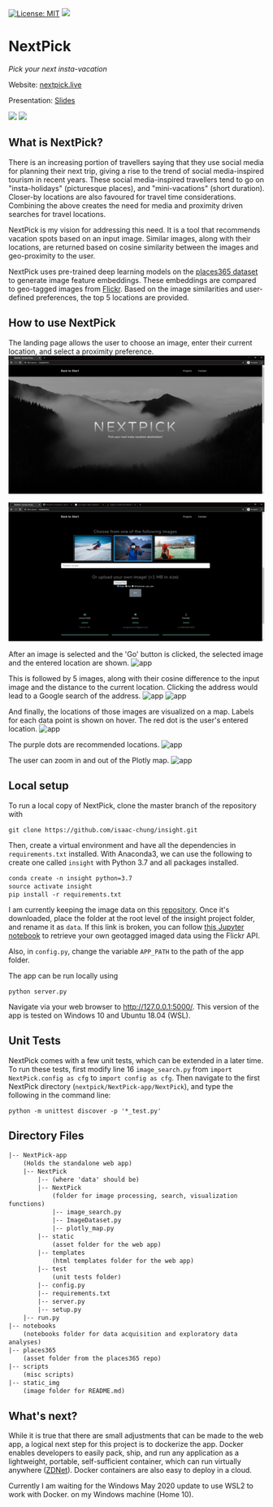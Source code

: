 [![License: MIT](https://img.shields.io/badge/License-MIT-yellow.svg)](https://opensource.org/licenses/MIT) ![](https://github.com/isaac-chung/nextpick/workflows/CI/badge.svg)

# NextPick
*Pick your next insta-vacation*

Website: [nextpick.live](http://nextpick.live)

Presentation: [Slides](https://docs.google.com/presentation/d/1G4MmF90gWzwuEMo9kRUgsWgI_qHk0zCEtIVKdqpqpFc/edit?usp=sharing)

<p float="left">
    <img src="/static_img/49770197542.jpg" height="250"/>
    <img src="/static_img/49826303651.jpg" height="250"/>
</p>

## What is NextPick?
There is an increasing portion of travellers saying that they use social media for planning their next trip, giving
a rise to the trend of social media-inspired tourism in recent years. These social media-inspired travellers tend
to go on "insta-holidays" (picturesque places), and "mini-vacations" (short duration). Closer-by locations are also 
favoured for travel time considerations. Combining the above creates the need for media and proximity driven searches 
for travel locations.

NextPick is my vision for addressing this need. It is a tool that recommends vacation spots based on an input image.
Similar images, along with their locations, are returned based on cosine similarity between the images and geo-proximity
to the user.

     
NextPick uses pre-trained deep learning models on the [places365 dataset](https://github.com/CSAILVision/places365)
to generate image feature embeddings. These embeddings are compared to geo-tagged images from 
[Flickr](https://www.flickr.com/). Based on the image similarities and user-defined preferences, the top 5 locations 
are provided. 
 

## How to use NextPick
The landing page allows the user to choose an image, enter their current 
location, and select a proximity preference.
![app](/static_img/wk4/landingpage.png) 

![app](/static_img/wk4/near1.png)

After an image is selected and the 'Go' button is clicked, the selected image
and the entered location are shown.
![app](/static_img/wk3_screenshots/image1.jpg)

 This is followed by 5 images, along with their cosine difference to the input image and the distance to the 
 current location. Clicking the address would lead to a Google search of the address.
![app](/static_img/wk3_screenshots/image2.jpg)
![app](/static_img/wk3_screenshots/image3.jpg)

And finally, the locations of those images are visualized on a map. Labels for each
data point is shown on hover. The red dot is the user's entered location. 
![app](/static_img/wk3_screenshots/map1.jpg)

The purple dots are recommended locations. 
![app](/static_img/wk3_screenshots/map3.jpg)

The user can zoom in and out of the Plotly map.
![app](/static_img/wk3_screenshots/map2.jpg)


## Local setup
To run a local copy of NextPick, clone the master branch of the repository with
```
git clone https://github.com/isaac-chung/insight.git
```
Then, create a virtual environment and have all the dependencies in `requirements.txt` installed. With Anaconda3,
we can use the following to create one called `insight` with Python 3.7 and all packages installed.
```
conda create -n insight python=3.7
source activate insight
pip install -r requirements.txt
```
I am currently keeping the image data on this [repository](https://github.com/isaac-chung/insight-image-data).
Once it's downloaded, place the folder at the root level of the insight project folder, and rename it as `data`.
If this link is broken, you can follow 
[this Jupyter notebook](https://github.com/isaac-chung/insight/blob/master/notebooks/1-flickr_api_images_geotag_download.ipynb) 
to retrieve your own geotagged imaged data using the Flickr API.

Also, in `config.py`, change the variable `APP_PATH` to the path of the app folder.

The app can be run locally using
```
python server.py
```
Navigate via your web browser to http://127.0.0.1:5000/. This version of the app is tested on Windows 10 and Ubuntu 
18.04 (WSL). 


## Unit Tests
NextPick comes with a few unit tests, which can be extended in a later time. To run these tests, first modify line 16 
`image_search.py` from `import NextPick.config as cfg` to `import config as cfg`. Then navigate to the first NextPick 
directory (`nextpick/NextPick-app/NextPick`), and type the following in the command line:
```
python -m unittest discover -p '*_test.py'
```

## Directory Files
```
|-- NextPick-app
    (Holds the standalone web app)
    |-- NextPick
        |-- (where 'data' should be)
        |-- NextPick
            (folder for image processing, search, visualization functions)
            |-- image_search.py
            |-- ImageDataset.py
            |-- plotly_map.py
        |-- static
            (asset folder for the web app)
        |-- templates
            (html templates folder for the web app)
        |-- test
            (unit tests folder)
        |-- config.py
        |-- requirements.txt
        |-- server.py
        |-- setup.py
    |-- run.py
|-- notebooks
    (notebooks folder for data acquisition and exploratory data analyses)
|-- places365
    (asset folder from the places365 repo)
|-- scripts
    (misc scripts)
|-- static_img
    (image folder for README.md)
```

## What's next?
While it is true that there are small adjustments that can be made to the web app, a logical next step for this 
project is to dockerize the app. Docker enables developers to easily pack, ship, and run any application as a 
lightweight, portable, self-sufficient container, which can run virtually anywhere 
([ZDNet](https://www.zdnet.com/article/what-is-docker-and-why-is-it-so-darn-popular/)). Docker containers are also 
easy to deploy in a cloud. 

Currently I am waiting for the Windows May 2020 update to use WSL2 to work with Docker. on my Windows machine (Home 10).